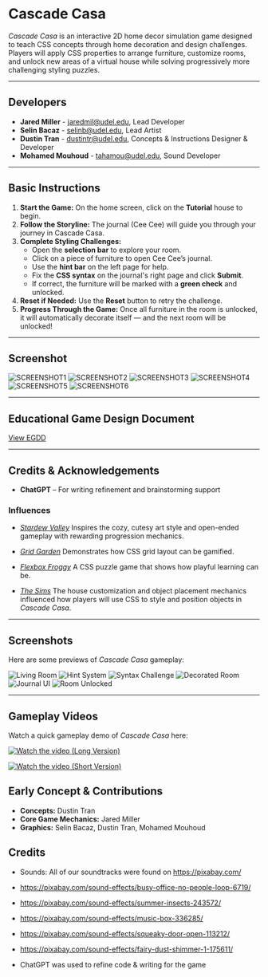 # Cascade Casa

_Cascade Casa_ is an interactive 2D home decor simulation game designed to teach CSS concepts through home decoration and design challenges. Players will apply CSS properties to arrange furniture, customize rooms, and unlock new areas of a virtual house while solving progressively more challenging styling puzzles.

---

## Developers

- **Jared Miller** - [jaredmil@udel.edu](mailto:jaredmil@udel.edu), Lead Developer
- **Selin Bacaz** - [selinb@udel.edu](mailto:selinb@udel.edu), Lead Artist
- **Dustin Tran** - [dustintr@udel.edu](mailto:dustintr@udel.edu), Concepts & Instructions Designer & Developer
- **Mohamed Mouhoud** - [tahamou@udel.edu](mailto:tahamou@udel.edu), Sound Developer

---

## Basic Instructions

1. **Start the Game:** On the home screen, click on the **Tutorial** house to begin.
2. **Follow the Storyline:** The journal (Cee Cee) will guide you through your journey in Cascade Casa.
3. **Complete Styling Challenges:**
   - Open the **selection bar** to explore your room.
   - Click on a piece of furniture to open Cee Cee’s journal.
   - Use the **hint bar** on the left page for help.
   - Fix the **CSS syntax** on the journal's right page and click **Submit**.
   - If correct, the furniture will be marked with a **green check** and unlocked.
4. **Reset if Needed:** Use the **Reset** button to retry the challenge.
5. **Progress Through the Game:** Once all furniture in the room is unlocked, it will automatically decorate itself — and the next room will be unlocked!

---

## Screenshot

![SCREENSHOT1](../Assets/Ref-Images/readme1.jpg)
![SCREENSHOT2](../Assets/Ref-Images/readme2.jpg)
![SCREENSHOT3](../Assets/Ref-Images/readme3.jpg)
![SCREENSHOT4](../Assets/Ref-Images/readme4.jpg)
![SCREENSHOT5](../Assets/Ref-Images/readme5.jpg)
![SCREENSHOT6](../Assets/Ref-Images/readme6.jpg)

---

## Educational Game Design Document

[View EGDD](egdd.md)

---

## Credits & Acknowledgements

- **ChatGPT** – For writing refinement and brainstorming support

### Influences

- [_Stardew Valley_](https://www.stardewvalley.net/)
  Inspires the cozy, cutesy art style and open-ended gameplay with rewarding progression mechanics.

- [_Grid Garden_](https://cssgridgarden.com/)
  Demonstrates how CSS grid layout can be gamified.

- [_Flexbox Froggy_](https://flexboxfroggy.com/)
  A CSS puzzle game that shows how playful learning can be.

- [_The Sims_](https://en.wikipedia.org/wiki/The_Sims)
  The house customization and object placement mechanics influenced how players will use CSS to style and position objects in _Cascade Casa_.

---

## Screenshots

Here are some previews of _Cascade Casa_ gameplay:

![Living Room](./DemoIMg/readme1.png)
![Hint System](./DemoIMg/readme2.png)
![Syntax Challenge](./DemoIMg/readme3.png)
![Decorated Room](./DemoIMg/readme4.png)
![Journal UI](./DemoIMg/readme5.png)
![Room Unlocked](./DemoIMg/readme6.png)

---

## Gameplay Videos

Watch a quick gameplay demo of _Cascade Casa_ here:

[![Watch the video (Long Version)]()](https://drive.google.com/file/d/1eudrdVcb5IR7WoFMdZPRnbxzYyggRDfC/view?usp=sharing)

[![Watch the video (Short Version)]()](https://drive.google.com/file/d/1ag5DT2Vd8wkTjfMI-K41hnvlD4kXzNaK/view?usp=sharing)

## Early Concept & Contributions

- **Concepts:** Dustin Tran
- **Core Game Mechanics:** Jared Miller
- **Graphics:** Selin Bacaz, Dustin Tran, Mohamed Mouhoud

## Credits

- Sounds: All of our soundtracks were found on <https://pixabay.com/>

- <https://pixabay.com/sound-effects/busy-office-no-people-loop-6719/>
- <https://pixabay.com/sound-effects/summer-insects-243572/>
- <https://pixabay.com/sound-effects/music-box-336285/>
- <https://pixabay.com/sound-effects/squeaky-door-open-113212/>
- <https://pixabay.com/sound-effects/fairy-dust-shimmer-1-175611/>

- ChatGPT was used to refine code & writing for the game
